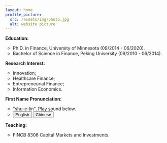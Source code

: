 ```yaml
---
layout: home
profile_picture:
  src: /assets/img/photo.jpg
  alt: website picture
---
```

<strong>Education:</strong>
<ul>
<li style="list-style-type:circle;font-size:14px">Ph.D. in Finance, University of Minnesota (09/2014 - 06/2020).</li>
<li style="list-style-type:circle;font-size:14px">Bachelor of Science in Finance, Peking University (09/2010 - 06/2014).</li>
</ul>

<strong>Research Interest:</strong>
<ul>
<li style="list-style-type:circle;font-size:14px">Innovation;</li>
<li style="list-style-type:circle;font-size:14px">Healthcare Finance;</li>
<li style="list-style-type:circle;font-size:14px">Entrepreneurial Finance;</li>
<li style="list-style-type:circle;font-size:14px">Information Economics.</li>
</ul>

<strong>First Name Pronunciation:</strong>
<ul>
<li style="list-style-type:circle;font-size:14px">"shu-e-lin". Play sound below.</li>
<li style="list-style-type:circle;font-size:14px"><audio id="eng_name">
  <source type="audio/mp3" src="media/xuelin.mp3"></source>
  <p>Your browser does not support the audio element.</p>
</audio>
<audio id="eng_chinese">
  <source type="audio/mp3" src="media/xuelin_Chinese.mp3"></source>
  <p>Your browser does not support the audio element.</p>
</audio>
<div>
	<button onclick="document.getElementById('eng_name').play()">English</button>
	<button onclick="document.getElementById('eng_chinese').play()">Chinese</button>
</div> </li>
</ul>

<strong>Teaching:</strong>
<ul>
<li style="list-style-type:circle;font-size:14px">FINCB 8306 Capital Markets and Investments.</li>